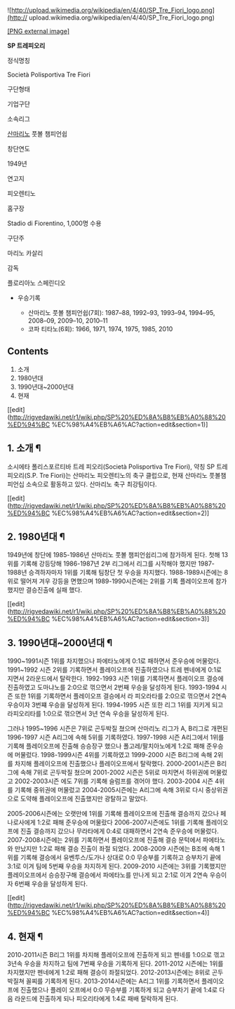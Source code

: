![http://upload.wikimedia.org/wikipedia/en/4/40/SP_Tre_Fiori_logo.png](http://
upload.wikimedia.org/wikipedia/en/4/40/SP_Tre_Fiori_logo.png)

[[PNG external
image]](http://upload.wikimedia.org/wikipedia/en/4/40/SP_Tre_Fiori_logo.png)

**SP 트레피오리**

정식명칭

Società Polisportiva Tre Fiori

구단형태

기업구단

소속리그

[산마리노](%EC%82%B0%EB%A7%88%EB%A6%AC%EB%85%B8.md) 풋볼 챔피언쉽

창단연도

1949년

연고지

피오렌티노

홈구장

Stadio di Fiorentino, 1,000명 수용

구단주

마리노 카살리

감독

플로리아노 스페린디오

  

  * 우승기록  

    * 산마리노 풋볼 챔피언쉽(7회): 1987–88, 1992–93, 1993–94, 1994–95, 2008–09, 2009–10, 2010–11
    * 코파 티타노(6회): 1966, 1971, 1974, 1975, 1985, 2010  

## Contents

    

1. 소개 
2. 1980년대 
3. 1990년대~2000년대 
4. 현재 

[[edit](http://rigvedawiki.net/r1/wiki.php/SP%20%ED%8A%B8%EB%A0%88%20%ED%94%BC
%EC%98%A4%EB%A6%AC?action=edit&section=1)]

## 1. 소개 ¶

소시에타 폴리스포르티바 트레 피오리(Società Polisportiva Tre Fiori), 약칭 SP 트레 피오리(S.P. Tre
Fiori)는 산마리노 피오렌티노의 축구 클럽으로, 현재 산마리노 풋볼챔피언십 소속으로 활동하고 있다. 산마리노 축구 최강팀이다.

  

[[edit](http://rigvedawiki.net/r1/wiki.php/SP%20%ED%8A%B8%EB%A0%88%20%ED%94%BC
%EC%98%A4%EB%A6%AC?action=edit&section=2)]

## 2. 1980년대 ¶

1949년에 창단에 1985-1986년 산마리노 풋볼 챔피언쉽리그에 참가하게 된다. 첫해 13위를 기록해 강등당해 1986-1987년 2부
리그에서 리그를 시작해야 했지만 1987-1988년 승격하자마자 1위를 기록해 팀창단 첫 우승을 차지했다. 1988-1989시즌에는 8위로
떨어져 겨우 강등을 면했으며 1989-1990시즌에는 2위를 기록 플레이오프에 참가했지만 결승진출에 실패 했다.

  

[[edit](http://rigvedawiki.net/r1/wiki.php/SP%20%ED%8A%B8%EB%A0%88%20%ED%94%BC
%EC%98%A4%EB%A6%AC?action=edit&section=3)]

## 3. 1990년대~2000년대 ¶

1990~1991시즌 1위를 차지했으나 파에타노에게 0:1로 패하면서 준우승에 머물렀다. 1991~1992 시즌 2위를 기록하면서
플레이오프에 진출하였으나 트레 펜네에게 0:1로 지면서 2라운드에서 탈락한다. 1992-1993 시즌 1위를 기록하면서 플레이오프 결승에
진출하였고 도마냐노를 2:0으로 꺾으면서 2번째 우승을 달성하게 된다. 1993-1994 시즌 또한 1위를 기록하면서 플레이오프 결승에서 라
피오라타를 2:0으로 꺾으면서 2연속 우승이자 3번쨰 우승을 달성하게 된다. 1994-1995 시즌 또한 리그 1위를 지키게 되고
라피오리타를 1:0으로 꺾으면서 3년 연속 우승을 달성하게 된다.

  

그러나 1995~1996 시즌은 7위로 곤두박질 쳤으며 산마리노 리그가 A, B리그로 개편된 1996-1997 시즌 A리그에 속해 5위를
기록하였다. 1997-1998 시즌 A리그에서 1위를 기록해 플레이오프에 진출해 승승장구 했으나 폴고레/팔치아노에게 1:2로 패해 준우승에
머물렀다. 1998-1999시즌 4위를 기록하였고 1999-2000 시즌 B리그에 속해 2위를 차지해 플레이오프에 진출했으나 플레이오프에서
탈락했다. 2000-2001시즌은 B리그에 속해 7위로 곤두박질 쳤으며 2001-2002 시즌은 5위로 마치면서 하위권에 머물렀고
2002-2003시즌 에도 7위를 기록해 슬럼프를 겪어야 했다. 2003-2004 시즌 4위를 기록해 중위권에 머물렀고
2004-2005시즌에는 A리그에 속해 3위로 다시 중상위권으로 도약해 플레이오프에 진출했지만 광탈하고 말았다.

  

2005-2006시즌에는 오랫만에 1위를 기록해 플레이오프에 진출해 결승까지 갔으나 페나로사에게 1:2로 패해 준우승에 머물랐다
2006-2007시즌에도 1위를 기록해 플레이오프에 진출 결승까지 갔으나 무라타에게 0:4로 대패하면서 2연속 준우승에 머물렀다.
2007-2008시즌에는 2위를 기록하면서 플레이오프에 진출해 결승 문턱에서 파에타노와 만났지만 1:2로 패해 결승 진출이 좌절 되었다.
2008-2009 시즌에는 B조에 속해 1위를 기록해 결승에서 유벤투스/도가나 상대로 0:0 무승부를 기록하고 승부차기 끝에 3:1로 이겨
팀에 5번째 우승을 차지하게 된다. 2009-2010 시즌에는 3위를 기록했지만 플레이오프에서 승승장구해 결승에서 파에타노를 만나게 되고
2:1로 이겨 2연속 우승이자 6번째 우승을 달성하게 된다.

  

[[edit](http://rigvedawiki.net/r1/wiki.php/SP%20%ED%8A%B8%EB%A0%88%20%ED%94%BC
%EC%98%A4%EB%A6%AC?action=edit&section=4)]

## 4. 현재 ¶

2010-2011시즌 B리그 1위를 차지해 플레이오프에 진출하게 되고 펜네를 1:0으로 꺾고 3년속 우승을 차지하고 팀에 7번째 우승을
기록하게 된다. 2011-2012 시즌에는 1위를 차지했지만 펜네에게 1:2로 패해 결승이 좌절되었다. 2012-2013시즌에는 8위로
곤두박질쳐 꼴찌를 기록하게 된다. 2013-2014시즌에는 A리그 1위를 기록하면서 플레이오프에 진출했으나 플레이 오프에서 0:0 무승부를
기록하게 되고 승부차기 끝에 1:4로 다음 라운드에 진출하게 되나 피오리타에게 1:4로 패배 탈락하게 된다.

  

